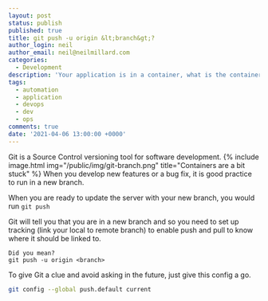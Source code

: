 ```yaml
---
layout: post
status: publish
published: true
title: git push -u origin &lt;branch&gt;?
author_login: neil
author_email: neil@neilmillard.com
categories:
  - Development
description: 'Your application is in a container, what is the container in?'
tags:
  - automation
  - application
  - devops
  - dev
  - ops
comments: true
date: '2021-04-06 13:00:00 +0000'
---
```

Git is a Source Control versioning tool for software development.
{% include image.html
img="/public/img/git-branch.png"
title="Containers are a bit stuck" %}
When you develop new features or a bug fix, it is good practice to run in a new branch.

When you are ready to update the server with your new branch, you would run `git push`

Git will tell you that you are in a new branch and so you need to set up tracking (link your local to remote branch) to
enable push and pull to know where it should be linked to.

```
Did you mean?
git push -u origin <branch>
```

To give Git a clue and avoid asking in the future, just give this config a go.

```bash
git config --global push.default current
```
